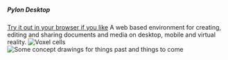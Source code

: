 #####                     #####
#####    Pylon Desktop    #####
#####                     #####
[Try it out in your browser if you like](https://vpylon.net)
A web based environment for creating, editing and sharing documents and media on desktop, mobile and virtual reality.
![Voxel cells](https://datahexagon.com/jeremy/Pylon/VR/Screenshot_40.png "Voxel cells for file / folder / activity organization.")
![Some concept drawings for things past and things to come](https://datahexagon.com/jeremy/Pylon/Meta/Screenshot_28.png "Concept Drawings")
